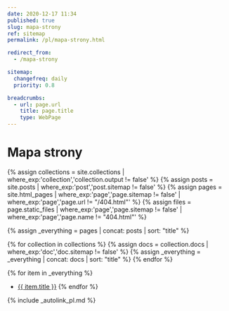```yaml
---
date: 2020-12-17 11:34
published: true
slug: mapa-strony
ref: sitemap
permalink: /pl/mapa-strony.html

redirect_from:
  - /mapa-strony

sitemap:
  changefreq: daily
  priority: 0.8

breadcrumbs:
  - url: page.url
    title: page.title
    type: WebPage
---
```


# Mapa strony

{% assign collections = site.collections | where_exp:'collection','collection.output != false' %}
{% assign posts = site.posts | where_exp:'post','post.sitemap != false' %}
{% assign pages = site.html_pages | where_exp:'page','page.sitemap != false' | where_exp:'page','page.url != "/404.html"' %}
{% assign files = page.static_files | where_exp:'page','page.sitemap != false' | where_exp:'page','page.name != "404.html"' %}

{% assign _everything = pages | concat: posts | sort: "title" %}

{% for collection in collections %}
    {% assign docs = collection.docs | where_exp:'doc','doc.sitemap != false' %}
    {% assign _everything = _everything | concat: docs | sort: "title" %}
{% endfor %}

{% for item in _everything %} 
  * <a href="{{ item.url | replace:'/index.html','/' | absolute_url }}" title="{{ item.title | escape  }}" lang="{{ item.lang }}">{{ item.title }}</a>
{% endfor %}

{% include _autolink_pl.md %}